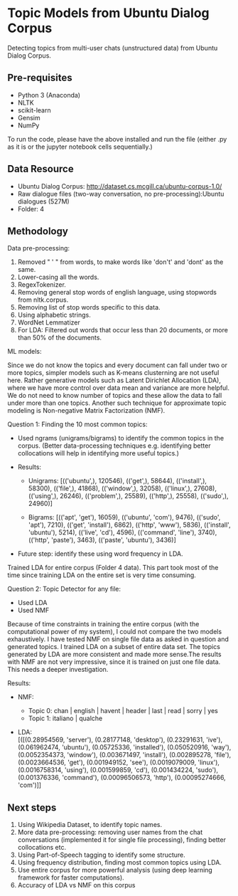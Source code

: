 # Topic Models from Ubuntu Dialog Corpus

Detecting topics from multi-user chats (unstructured data) from Ubuntu Dialog Corpus.


## Pre-requisites

- Python 3 (Anaconda)
- NLTK
- scikit-learn
- Gensim
- NumPy

To run the code, please have the above installed and run the file (either .py as it is or the jupyter notebook cells sequentially.)

## Data Resource

- Ubuntu Dialog Corpus: http://dataset.cs.mcgill.ca/ubuntu-corpus-1.0/
- Raw dialogue files (two-way conversation, no pre-processing):Ubuntu dialogues (527M)
- Folder: 4

## Methodology

Data pre-processing: 

1) Removed " ' " from words, to make words like 'don't' and 'dont' as the same.
2) Lower-casing all the words.
3) RegexTokenizer.
4) Removing general stop words of english language, using stopwords from nltk.corpus.
5) Removing list of stop words specific to this data.
6) Using alphabetic strings.
7) WordNet Lemmatizer
7) For LDA: Filtered out words that occur less than 20 documents, or more than 50% of the documents.

ML models:

Since we do not know the topics and every document can fall under two or more topics, simpler models such as K-means clusterning are not useful here. Rather generative models such as Latent Dirichlet Allocation (LDA), where we have more control over data mean and variance are more helpful. We do not need to know number of topics and these allow the data to fall under more than one topics. Another such technique for approximate topic modeling is Non-negative Matrix Factorization (NMF).

Question 1: Finding the 10 most common topics:
- Used ngrams (unigrams/bigrams) to identify the common topics in the corpus. (Better data-processing techniques e.g. identifying better collocations will help in identifying more useful topics.)

- Results:
  - Unigrams: [(('ubuntu',), 120546), (('get',), 58644), (('install',), 58300), (('file',), 41868), (('window',), 32058),   (('linux',), 27608), (('using',), 26246), (('problem',), 25589), (('http',), 25558), (('sudo',), 24960)]

  - Bigrams: [(('apt', 'get'), 16059), (('ubuntu', 'com'), 9476), (('sudo', 'apt'), 7210), (('get', 'install'), 6862), (('http', 'www'), 5836), (('install', 'ubuntu'), 5214), (('live', 'cd'), 4596), (('command', 'line'), 3740), (('http', 'paste'), 3463), (('paste', 'ubuntu'), 3436)]

- Future step: identify these using word frequency in LDA.

Trained LDA for entire corpus (Folder 4 data). This part took most of the time since training LDA on the entire set is very time consuming.

Question 2: Topic Detector for any file:
- Used LDA
- Used NMF

Because of time constraints in training the entire corpus (with the computational power of my system), I could not compare the two models exhaustively. I have tested NMF on single file data as asked in question and generated topics. I trained LDA on a subset of entire data set. The topics generated by LDA are more consistent and made more sense.The results with NMF are not very impressive, since it is trained on just one file data. This needs a deeper investigation. 

Results:
- NMF: 
   - Topic 0: chan | english | havent | header | last | read | sorry | yes
   - Topic 1: italiano | qualche
   
- LDA:  
[([(0.28954569, 'server'),
   (0.28177148, 'desktop'),
   (0.23291631, 'ive'),
   (0.061962474, 'ubuntu'),
   (0.05725336, 'installed'),
   (0.050520916, 'way'),
   (0.0052354373, 'window'),
   (0.003671497, 'install'),
   (0.002895278, 'file'),
   (0.0023664536, 'get'),
   (0.001949152, 'see'),
   (0.0019079009, 'linux'),
   (0.0016758314, 'using'),
   (0.001599859, 'cd'),
   (0.001434224, 'sudo'),
   (0.001376336, 'command'),
   (0.00096506573, 'http'),
   (0.00095274666, 'com')]]

## Next steps

1. Using Wikipedia Dataset, to identify topic names.
2. More data pre-processing: removing user names from the chat conversations (implemented it for single file processing), finding better collocations etc.
3. Using Part-of-Speech tagging to identify some structure.
4. Using frequency distribution, finding most common topics using LDA.
5. Use entire corpus for more powerful analysis (using deep learning framework for faster computations).
6. Accuracy of LDA vs NMF on this corpus

